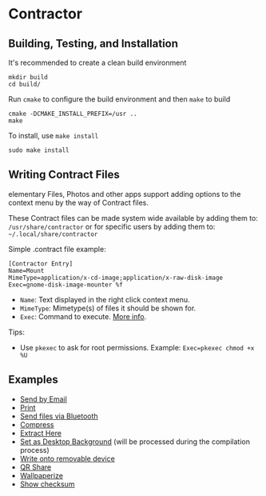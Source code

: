 # Contractor

## Building, Testing, and Installation

It's recommended to create a clean build environment

    mkdir build
    cd build/
    
Run `cmake` to configure the build environment and then `make` to build

    cmake -DCMAKE_INSTALL_PREFIX=/usr ..
    make
    
To install, use `make install`

    sudo make install

## Writing Contract Files
elementary Files, Photos and other apps support adding options to the context menu by the way of Contract files. 

These Contract files can be made system wide available by adding them to:
`/usr/share/contractor`
or for specific users by adding them to:
`~/.local/share/contractor`

Simple .contract file example:
```
[Contractor Entry]
Name=Mount
MimeType=application/x-cd-image;application/x-raw-disk-image
Exec=gnome-disk-image-mounter %f
```

- `Name`: Text displayed in the right click context menu.
- `MimeType`: Mimetype(s) of files it should be shown for.
- `Exec`: Command to execute. [More info](https://specifications.freedesktop.org/desktop-entry-spec/desktop-entry-spec-latest.html#exec-variables).

Tips:
- Use `pkexec` to ask for root permissions. Example: `Exec=pkexec chmod +x %U`

## Examples
- [Send by Email](https://github.com/elementary/mail/blob/master/data/mail-attach.contract)
- [Print](https://github.com/elementary/pantheon-print/blob/master/data/print.contract)
- [Send files via Bluetooth](https://github.com/codygarver/os-patch-gnome-bluetooth-xenial/blob/master/debian/gnome-bluetooth.contract)
- [Compress](https://github.com/codygarver/os-patch-file-roller-xenial/blob/master/data/file-roller-compress.contract)
- [Extract Here](https://github.com/codygarver/os-patch-file-roller-xenial/blob/master/data/file-roller-extract-here.contract)
- [Set as Desktop Background](https://github.com/elementary/switchboard-plug-pantheon-shell/blob/master/set-wallpaper-contract/set-wallpaper.contract.in) (will be processed during the compilation process)
- [Write onto removable device](https://github.com/artemanufrij/imageburner/blob/master/data/com.github.artemanufrij.imageburner.contract)
- [QR Share](https://github.com/mubitosh/qrshare/blob/master/data/com.github.mubitosh.qrshare.contract)
- [Wallpaperize](https://github.com/Philip-Scott/wallpaperize/blob/master/data/com.github.philip-scott.wallpaperize.contract)
- [Show checksum](https://github.com/artemanufrij/hashit/blob/1d295b2a340d840898999059dd808439294aa89a/data/com.github.artemanufrij.hashit.contract)
